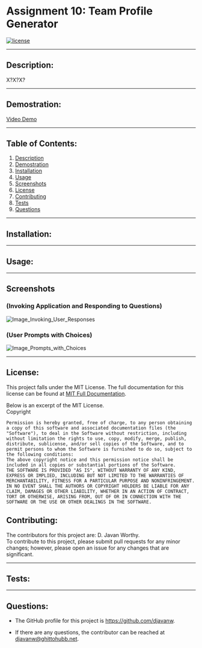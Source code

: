 # Assignment 10:  Team Profile Generator

  [![license](https://img.shields.io/badge/license-MIT-blue.svg)](https://choosealicense.com/licenses/mit/)

***

  ## Description:
  X?X?X?

***
  ## Demostration:
  [Video Demo]()
***
  ## Table of Contents:
  1.  [Description](#description)
  2.  [Demostration](#demostration)
  3.  [Installation](#installation)
  4.  [Usage](#usage)
  5.  [Screenshots](#screenshots)
  6.  [License](#license)
  7.  [Contributing](#contributing)
  8.  [Tests](#tests)
  9.  [Questions](#questions)

***
  ## Installation:
  

***
  ## Usage:
  
   
***
## Screenshots 
### (Invoking Application and Responding to Questions)
![Image_Invoking_User_Responses](./assets/images/)

### (User Prompts with Choices)
![Image_Prompts_with_Choices](./assets/images/)

***
  ## License:
  This project falls under the MIT License.  The full documentation for this license can be found at [MIT Full Documentation](https://choosealicense.com/licenses/mit).

  Below is an excerpt of the MIT License.
  <br>
  Copyright <YEAR> <COPYRIGHT HOLDER>
    
    Permission is hereby granted, free of charge, to any person obtaining a copy of this software and associated documentation files (the "Software"), to deal in the Software without restriction, including without limitation the rights to use, copy, modify, merge, publish, distribute, sublicense, and/or sell copies of the Software, and to permit persons to whom the Software is furnished to do so, subject to the following conditions:
    The above copyright notice and this permission notice shall be included in all copies or substantial portions of the Software.
    THE SOFTWARE IS PROVIDED "AS IS", WITHOUT WARRANTY OF ANY KIND, EXPRESS OR IMPLIED, INCLUDING BUT NOT LIMITED TO THE WARRANTIES OF MERCHANTABILITY, FITNESS FOR A PARTICULAR PURPOSE AND NONINFRINGEMENT. IN NO EVENT SHALL THE AUTHORS OR COPYRIGHT HOLDERS BE LIABLE FOR ANY CLAIM, DAMAGES OR OTHER LIABILITY, WHETHER IN AN ACTION OF CONTRACT, TORT OR OTHERWISE, ARISING FROM, OUT OF OR IN CONNECTION WITH THE SOFTWARE OR THE USE OR OTHER DEALINGS IN THE SOFTWARE.

  ## Contributing:
  The contributors for this project are: D. Javan Worthy.
  <br>
  To contribute to this project, please submit pull requests for any minor changes; however, please open an issue for any changes that are significant.

***
  ## Tests:
  

***
  ## Questions:
  - The GitHub profile for this project is https://github.com/djavanw.
 
  - If there are any questions, the contributor can be reached at djavanw@ghittohubb.net.

